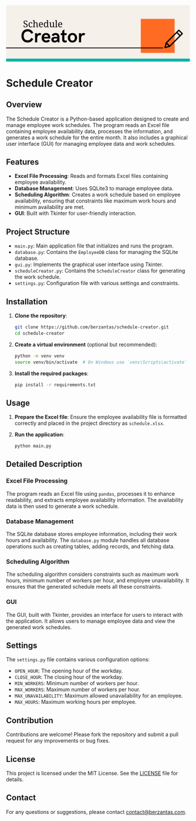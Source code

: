 ![](img/ScheduleCreator.png)
# Schedule Creator

## Overview
The Schedule Creator is a Python-based application designed to create and manage employee work schedules. The program reads an Excel file containing employee availability data, processes the information, and generates a work schedule for the entire month. It also includes a graphical user interface (GUI) for managing employee data and work schedules.

## Features
- **Excel File Processing**: Reads and formats Excel files containing employee availability.
- **Database Management**: Uses SQLite3 to manage employee data.
- **Scheduling Algorithm**: Creates a work schedule based on employee availability, ensuring that constraints like maximum work hours and minimum availability are met.
- **GUI**: Built with Tkinter for user-friendly interaction.

## Project Structure
- `main.py`: Main application file that initializes and runs the program.
- `database.py`: Contains the `EmployeeDB` class for managing the SQLite database.
- `gui.py`: Implements the graphical user interface using Tkinter.
- `scheduleCreator.py`: Contains the `ScheduleCreator` class for generating the work schedule.
- `settings.py`: Configuration file with various settings and constraints.

## Installation
1. **Clone the repository**:
    ```bash
    git clone https://github.com/berzantas/schedule-creator.git
    cd schedule-creator
    ```

2. **Create a virtual environment** (optional but recommended):
    ```bash
    python -m venv venv
    source venv/bin/activate  # On Windows use `venv\Scripts\activate`
    ```

3. **Install the required packages**:
    ```bash
    pip install -r requirements.txt
    ```

## Usage
1. **Prepare the Excel file**: Ensure the employee availability file is formatted correctly and placed in the project directory as `schedule.xlsx`.

2. **Run the application**:
    ```bash
    python main.py
    ```

## Detailed Description
### Excel File Processing
The program reads an Excel file using `pandas`, processes it to enhance readability, and extracts employee availability information. The availability data is then used to generate a work schedule.

### Database Management
The SQLite database stores employee information, including their work hours and availability. The `database.py` module handles all database operations such as creating tables, adding records, and fetching data.

### Scheduling Algorithm
The scheduling algorithm considers constraints such as maximum work hours, minimum number of workers per hour, and employee unavailability. It ensures that the generated schedule meets all these constraints.

### GUI
The GUI, built with Tkinter, provides an interface for users to interact with the application. It allows users to manage employee data and view the generated work schedules.

## Settings
The `settings.py` file contains various configuration options:
- `OPEN_HOUR`: The opening hour of the workday.
- `CLOSE_HOUR`: The closing hour of the workday.
- `MIN_WORKERS`: Minimum number of workers per hour.
- `MAX_WORKERS`: Maximum number of workers per hour.
- `MAX_UNAVAILABILITY`: Maximum allowed unavailability for an employee.
- `MAX_HOURS`: Maximum working hours per employee.

## Contribution
Contributions are welcome! Please fork the repository and submit a pull request for any improvements or bug fixes.

## License
This project is licensed under the MIT License. See the [LICENSE](LICENSE) file for details.

## Contact
For any questions or suggestions, please contact [contact@berzantas.com](mailto:contact@berzantas.com).
